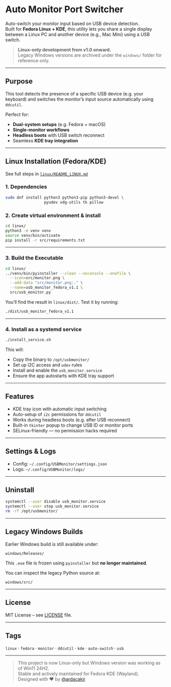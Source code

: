 # Auto Monitor Port Switcher

Auto-switch your monitor input based on USB device detection.  
Built for **Fedora Linux + KDE**, this utility lets you share a single display between a Linux PC and another device (e.g., Mac Mini) using a USB switch.

> **Linux-only development from v1.0 onward.**  
> Legacy Windows versions are archived under the `windows/` folder for reference only.

---

## Purpose

This tool detects the presence of a specific USB device (e.g. your keyboard) and switches the monitor’s input source automatically using `ddcutil`.

Perfect for:
- **Dual-system setups** (e.g. Fedora + macOS)
- **Single-monitor workflows**
- **Headless boots** with USB switch reconnect
- Seamless **KDE tray integration**

---

## Linux Installation (Fedora/KDE)

See full steps in [`linux/README_LINUX.md`](linux/README_LINUX.md)

### 1. Dependencies

```bash
sudo dnf install python3 python3-pip python3-devel \
                 pyudev xdg-utils tk pillow
```

### 2. Create virtual environment & install

```bash
cd linux/
python3 -m venv venv
source venv/bin/activate
pip install -r src/requirements.txt
```

---

### 3. Build the Executable

```bash
cd linux/
../venv/bin/pyinstaller --clean --noconsole --onefile \
  --icon=src/monitor.png \
  --add-data "src/monitor.png:." \
  --name=usb_monitor_fedora_v1.1 \
  src/usb_monitor.py
```

You’ll find the result in `linux/dist/`. Test it by running:

```bash
./dist/usb_monitor_fedora_v1.1
```

---

### 4. Install as a systemd service

```bash
./install_service.sh
```

This will:
- Copy the binary to `/opt/usbmonitor/`
- Set up I2C access and `udev` rules
- Install and enable the `usb_monitor.service`
- Ensure the app autostarts with KDE tray support

---

## Features

- KDE tray icon with automatic input switching
- Auto-setup of `i2c` permissions for `ddcutil`
- Works during headless boots (e.g. after USB reconnect)
- Built-in `tkinter` popup to change USB ID or monitor ports
- SELinux-friendly — no permission hacks required

---

## Settings & Logs

- Config: `~/.config/USBMonitor/settings.json`
- Logs: `~/.config/USBMonitor/logs/`

---

## Uninstall

```bash
systemctl --user disable usb_monitor.service
systemctl --user stop usb_monitor.service
rm -rf /opt/usbmonitor/
```

---

## Legacy Windows Builds

Earlier Windows build is still available under:

```
windows/Releases/
```

This `.exe` file is frozen using `pyinstaller` but **no longer maintained**.

You can inspect the legacy Python source at:

```
windows/src/
```

---

## License

MIT License – see [LICENSE](LICENSE) file.

---

## Tags

`linux` · `fedora` · `monitor` · `ddcutil` · `kde` · `auto-switch` · `usb`

---

> This project is now Linux-only but Windows version was working as of Win11 24H2.  
> Stable and actively maintained for Fedora KDE (Wayland).  
> Designed with ❤️ by [@ardacakir](https://github.com/ardacakir)
